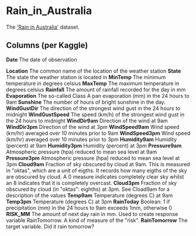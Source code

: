 # Rain_in_Australia
The ['Rain in Australia'](https://www.kaggle.com/jsphyg/weather-dataset-rattle-package) dataset.

## Columns (per Kaggle)
**Date** The date of observation

**Location** The common name of the location of the weather station
**State** The state the weather station is located in
**MinTemp** The minimum temperature in degrees celsius
**MaxTemp** The maximum temperature in degrees celsius
**Rainfall** The amount of rainfall recorded for the day in mm
**Evaporation** The so-called Class A pan evaporation (mm) in the 24 hours to 9am
**Sunshine** The number of hours of bright sunshine in the day.
**WindGustDir** The direction of the strongest wind gust in the 24 hours to midnight
**WindGustSpeed** The speed (km/h) of the strongest wind gust in the 24 hours to midnight
**WindDir9am** Direction of the wind at 9am
**WindDir3pm** Direction of the wind at 3pm
**WindSpeed9am** Wind speed (km/hr) averaged over 10 minutes prior to 9am
**WindSpeed3pm** Wind speed (km/hr) averaged over 10 minutes prior to 3pm
**Humidity9am** Humidity (percent) at 9am
**Humidity3pm** Humidity (percent) at 3pm
**Pressure9am** Atmospheric pressure (hpa) reduced to mean sea level at 9am
**Pressure3pm** Atmospheric pressure (hpa) reduced to mean sea level at 3pm
**Cloud9am** Fraction of sky obscured by cloud at 9am. This is measured in "oktas", which are a unit of eigths. It records how many eigths of the sky are obscured by cloud. A 0 measure indicates completely clear sky whilst an 8 indicates that it is completely overcast.
**Cloud3pm** Fraction of sky obscured by cloud (in "oktas": eighths) at 3pm. See Cload9am for a description of the values
**Temp9am** Temperature (degrees C) at 9am
**Temp3pm** Temperature (degrees C) at 3pm
**RainToday** Boolean: 1 if precipitation (mm) in the 24 hours to 9am exceeds 1mm, otherwise 0
**RISK_MM** The amount of next day rain in mm. Used to create response variable RainTomorrow. A kind of measure of the "risk".
**RainTomorrow** The target variable. Did it rain tomorrow?

